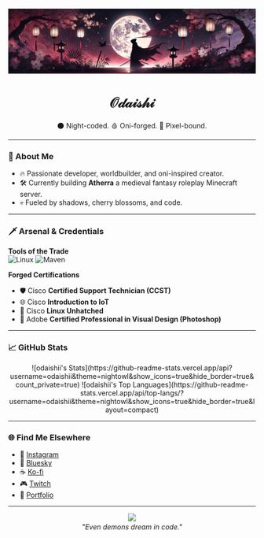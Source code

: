 <p align="center">
  <img src="banner.png" alt="Odaishi Banner" />
</p>

<h1 align="center">𝒪𝒹𝒶𝒾𝓈𝒽𝒾</h1>

<p align="center">
  🌑 Night-coded. 🩸 Oni-forged. 👹 Pixel-bound.
</p>

---

### 🧠 About Me
- 🔥 Passionate developer, worldbuilder, and oni-inspired creator.
- 🛠️ Currently building **Atherra** a medieval fantasy roleplay Minecraft server.
- 💀 Fueled by shadows, cherry blossoms, and code.

---

### 🗡️ Arsenal & Credentials

**Tools of the Trade**  
![Linux](https://img.shields.io/badge/Linux-FCC624?style=flat&logo=linux&logoColor=black)
![Maven](https://img.shields.io/badge/Maven-C71A36?style=flat&logo=apachemaven&logoColor=white)

**Forged Certifications**  
- 🛡️ Cisco **Certified Support Technician (CCST)**
- 🌐 Cisco **Introduction to IoT**
- 🐧 Cisco **Linux Unhatched**
- 🎨 Adobe **Certified Professional in Visual Design (Photoshop)**

---

### 📈 GitHub Stats
<p align="center">
 ![odaishii's Stats](https://github-readme-stats.vercel.app/api?username=odaishii&theme=nightowl&show_icons=true&hide_border=true&count_private=true)
![odaishii's Top Languages](https://github-readme-stats.vercel.app/api/top-langs/?username=odaishii&theme=nightowl&show_icons=true&hide_border=true&layout=compact)
</p>

---

### 🌐 Find Me Elsewhere
- 📸 [Instagram](https://www.instagram.com/odaishi_/)
- 🌌 [Bluesky](https://bsky.app/profile/odaishi.aethro.net)
- ☕ [Ko-fi](https://ko-fi.com/odaishi)
- 🎮 [Twitch](https://www.twitch.tv/odaishi__)
- 🌸 [Portfolio](https://odaishi.carrd.co/)

---

<p align="center">
  <img src="https://media.tenor.com/xWfW-lMiPPYAAAAC/oni-mask.gif" width="120" />
  <br/>
  <i>"Even demons dream in code."</i>
</p>
